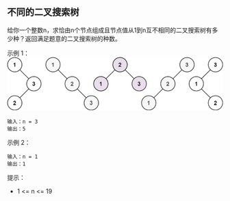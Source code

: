 ## 不同的二叉搜索树

给你一个整数n，求恰由n个节点组成且节点值从1到n互不相同的二叉搜索树有多少种？返回满足题意的二叉搜索树的种数。

示例 1：
![img.png](../images/96.unique-binary-search-trees.png)
```
输入：n = 3
输出：5
```
示例 2：

```
输入：n = 1
输出：1
```

提示：

* 1 <= n <= 19